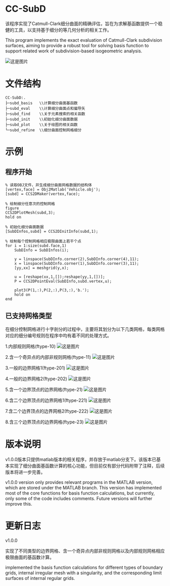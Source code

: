# CC-SubD
该程序实现了Catmull-Clark细分曲面的精确评估，旨在为求解基函数提供一个稳健的工具，以支持基于细分的等几何分析的相关工作。

This program implements the exact evaluation of Catmull-Clark subdivision surfaces, aiming to provide a robust tool for solving basis function to support related work of subdivision-based isogeometric analysis.

![这是图片](https://raw.githubusercontent.com/JinLingzhi/Pictures/main/freecompress-vehicle.png)

# 文件结构
```
CC-SubD:.
├─subd_basis   \\计算细分曲面基函数
├─subd_eval    \\计算细分曲面点和偏导矢
├─subd_find    \\关于元素搜索的相关函数
├─subd_init    \\初始化细分曲面数据
├─subd_plot    \\关于绘图的相关函数
└─subd_refine  \\细分曲面控制网格细分
```

# 示例

## 程序开始
```
% 读取OBJ文件，并生成细分曲面网格数据的结构体
[vertex,face] = Obj2Matlab('Vehicle.obj');
[subd] = CCS2DMaker(vertex,face);

% 绘制细分任意次的控制网格
figure
CCS2DPlotMesh(subd,3);
hold on

% 初始化细分曲面数据
[SubDInfos,subd] = CCS2DInitInfo(subd,1);

% 绘制每个控制网格相应极限曲面上若干个点
for i = 1:size(subd.face,1)
    SubDInfo = SubDInfos(i);

    y = linspace(SubDInfo.corner(2),SubDInfo.corner(4),11);
    x = linspace(SubDInfo.corner(1),SubDInfo.corner(3),11);
    [yy,xx] = meshgrid(y,x);

    u = [reshape(xx,1,[]);reshape(yy,1,[])];
    P = CCS2DPointEval(SubDInfo,subd.vertex,u);

    plot3(P(1,:),P(2,:),P(3,:),'b.');
    hold on
end

```

## 已支持网格类型
在细分控制网格进行十字剖分的过程中，主要将其划分为以下几类网格，每类网格对应的细分编号规则在程序中均有着不同的处理方式。

1.内部规则网格(ftype-10)
![这是图片](https://raw.githubusercontent.com/JinLingzhi/Pictures/main/ftype-10.png)

2.含一个奇异点的内部非规则网格(ftype-11)
![这是图片](https://raw.githubusercontent.com/JinLingzhi/Pictures/main/ftype-11.png)

3.一般的边界网格1(ftype-201)
![这是图片](https://raw.githubusercontent.com/JinLingzhi/Pictures/main/ftype-201.png)

4.一般的边界网格2(ftype-202)
![这是图片](https://raw.githubusercontent.com/JinLingzhi/Pictures/main/ftype-202.png)

5.含一个边界顶点的边界网格(ftype-21)
![这是图片](https://raw.githubusercontent.com/JinLingzhi/Pictures/main/ftype-21.png)

6.含二个边界顶点的边界网格1(ftype-221)
![这是图片](https://raw.githubusercontent.com/JinLingzhi/Pictures/main/ftype-221.png)

7.含二个边界顶点的边界网格2(ftype-222)
![这是图片](https://raw.githubusercontent.com/JinLingzhi/Pictures/main/ftype-222.png)

8.含三个边界顶点的边界网格(ftype-23)
![这是图片](https://raw.githubusercontent.com/JinLingzhi/Pictures/main/ftype-23.png)

# 版本说明
v1.0.0版本只提供matlab版本的相关程序，并存放于matlab分支下。该版本已基本实现了细分曲面基函数计算的核心功能，但目前仅有部分代码附带了注释，后续版本将进一步完善。

v1.0.0 version only provides relevant programs in the MATLAB version, which are stored under the MATLAB branch. This version has implemented most of the core functions for basis function calculations, but currently, only some of the code includes comments. Future versions will further improve this.

# 更新日志
v1.0.0 

实现了不同类型的边界网格、含一个奇异点内部非规则网格以及内部规则网格相应极限曲面的基函数计算。

implemented the basis function calculations for different types of boundary grids, internal irregular mesh with a singularity, and the corresponding limit surfaces of internal regular grids.